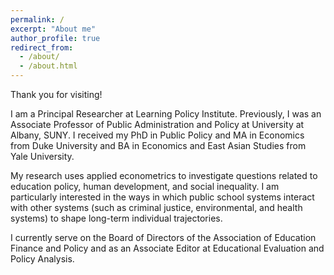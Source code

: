 ```yaml
---
permalink: /
excerpt: "About me"
author_profile: true
redirect_from: 
  - /about/
  - /about.html
---
```


Thank you for visiting!

I am a Principal Researcher at Learning Policy Institute. Previously, I was an Associate Professor of Public Administration and Policy at University at Albany, SUNY. I received my PhD in Public Policy and MA in Economics from Duke University and BA in Economics and East Asian Studies from Yale University. 

My research uses applied econometrics to investigate questions related to education policy, human development, and social inequality. I am particularly interested in the ways in which public school systems interact with other systems (such as criminal justice, environmental, and health systems) to shape long-term individual trajectories.

I currently serve on the Board of Directors of the Association of Education Finance and Policy and as an Associate Editor at Educational Evaluation and Policy Analysis.